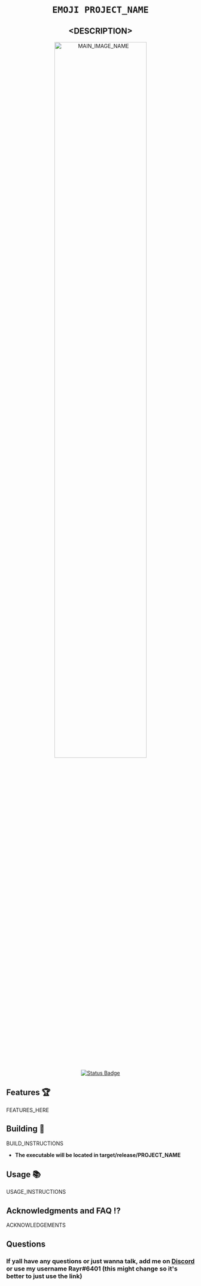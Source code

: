 <div align="center">
  
# `EMOJI PROJECT_NAME`
## **\<DESCRIPTION\>**
 <p align="center">
  <img width=70% height=70% src="<PROJECT_URL>/raw/main/images/<MAIN_IMAGE_NAME>.png?raw=true" alt="MAIN_IMAGE_NAME">
</p>

[![Status Badge](https://github.com/Rayrsn/PROJECT_NAME/actions/workflows/rust.yml/badge.svg)](https://github.com/Rayrsn/PROJECT_NAME/actions/workflows/rust.yml)

</div>

## Features 🏆
FEATURES_HERE


## Building 🔨
BUILD_INSTRUCTIONS
* **The executable will be located in target/release/PROJECT_NAME**

## Usage 📚
USAGE_INSTRUCTIONS


## Acknowledgments and FAQ ⁉️
ACKNOWLEDGEMENTS

## Questions
### If yall have any questions or just wanna talk, add me on [Discord](https://rayr.ml/LinkInBio) or use my username Rayr#6401 (this might change so it's better to just use the link)
